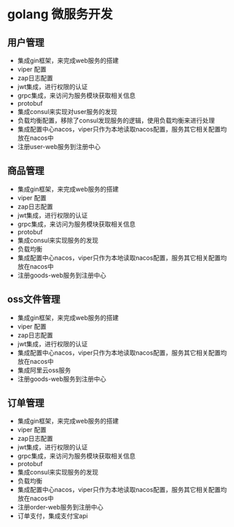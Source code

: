 # golang 微服务开发
## 用户管理 
- 集成gin框架，来完成web服务的搭建
- viper 配置
- zap日志配置
- jwt集成，进行权限的认证
- grpc集成，来访问为服务模块获取相关信息
- protobuf
- 集成consul来实现对user服务的发现
- 负载均衡配置，移除了consul发现服务的逻辑，使用负载均衡来进行处理
- 集成配置中心nacos，viper只作为本地读取nacos配置，服务其它相关配置均放在nacos中
- 注册user-web服务到注册中心

## 商品管理
- 集成gin框架，来完成web服务的搭建
- viper 配置
- zap日志配置
- jwt集成，进行权限的认证
- grpc集成，来访问为服务模块获取相关信息
- protobuf
- 集成consul来实现服务的发现
- 负载均衡
- 集成配置中心nacos，viper只作为本地读取nacos配置，服务其它相关配置均放在nacos中
- 注册goods-web服务到注册中心

## oss文件管理
- 集成gin框架，来完成web服务的搭建
- viper 配置
- zap日志配置
- jwt集成，进行权限的认证
- 集成配置中心nacos，viper只作为本地读取nacos配置，服务其它相关配置均放在nacos中
- 集成阿里云oss服务
- 注册goods-web服务到注册中心

## 订单管理
- 集成gin框架，来完成web服务的搭建
- viper 配置
- zap日志配置
- jwt集成，进行权限的认证
- grpc集成，来访问为服务模块获取相关信息
- protobuf
- 集成consul来实现服务的发现
- 负载均衡
- 集成配置中心nacos，viper只作为本地读取nacos配置，服务其它相关配置均放在nacos中
- 注册order-web服务到注册中心
- 订单支付，集成支付宝api